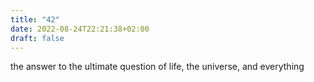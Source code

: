 ```yaml
---
title: "42"
date: 2022-08-24T22:21:38+02:00
draft: false
---
```


the answer to the ultimate question of life, the universe, and everything